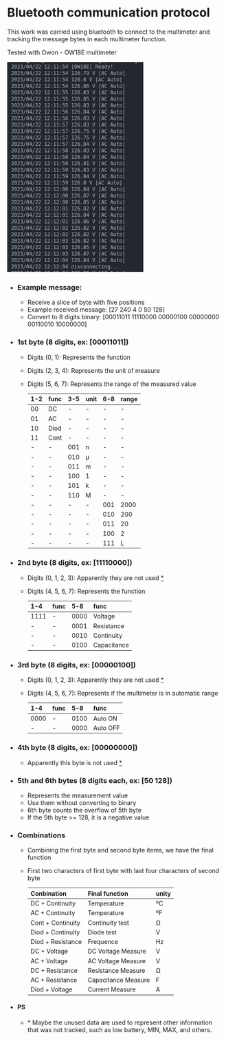 # Bluetooth communication protocol 

This work was carried using bluetooth to connect to the multimeter and tracking the message bytes in each multimeter function.

Tested with Owon - OW18E multimeter

![](/screenshot/OW18E.png)

* ### Example message:

    * Receive a slice of byte with five positions
    * Example received message: [27 240 4 0 50 128]
    * Convert to 8 digits binary: [00011011 11110000 00000100 00000000 00110010 10000000]

* ### 1st byte (8 digits, ex: [00011011])

    * Digits (0, 1): Represents the function
    * Digits (2, 3, 4): Represents the unit of measure
    * Digits (5, 6, 7): Represents the range of the measured value

        | 1-2 | func | 3-5 | unit | 6-8 | range |
        | --- | ---  | --- | ---  | --- | ---   |
        | 00  | DC   | -   | -    | -   | -     |
        | 01  | AC   | -   | -    | -   | -     |
        | 10  | Diod | -   | -    | -   | -     |
        | 11  | Cont | -   | -    | -   | -     |
        | -   | -    | 001 | n    | -   | -     |
        | -   | -    | 010 | µ    | -   | -     |
        | -   | -    | 011 | m    | -   | -     |
        | -   | -    | 100 | 1    | -   | -     |
        | -   | -    | 101 | k    | -   | -     |
        | -   | -    | 110 | M    | -   | -     |
        | -   | -    | -   | -    | 001 | 2000  |
        | -   | -    | -   | -    | 010 | 200   |
        | -   | -    | -   | -    | 011 | 20    |
        | -   | -    | -   | -    | 100 | 2     |
        | -   | -    | -   | -    | 111 | L     |

* ### 2nd byte (8 digits, ex: [11110000])

    * Digits (0, 1, 2, 3): Apparently they are not used [\*](####PS)
    * Digits (4, 5, 6, 7): Represents the function

        | 1-4  | func | 5-8  | func        |
        | ---  | ---  | ---  | ---         |
        | 1111 | -    | 0000 | Voltage     |
        | -    | -    | 0001 | Resistance  |
        | -    | -    | 0010 | Continuity  |
        | -    | -    | 0100 | Capacitance |

* ### 3rd byte (8 digits, ex: [00000100])

    * Digits (0, 1, 2, 3): Apparently they are not used [\*](####PS)
    * Digits (4, 5, 6, 7): Represents if the multimeter is in automatic range

        | 1-4  | func | 5-8  | func     |
        | ---  | ---  | ---  | ---      |
        | 0000 | -    | 0100 | Auto ON  |
        | -    | -    | 0000 | Auto OFF |

* ### 4th byte (8 digits, ex: [00000000])

    * Apparently this byte is not used [\*](####PS)

* ### 5th and 6th bytes (8 digits each, ex: [50 128])

    * Represents the measurement value
    * Use them without converting to binary
    * 6th byte counts the overflow of 5th byte
    * If the 5th byte >= 128, it is a negative value

* ### Combinations

    * Combining the first byte and second byte items, we have the final function
    * First two characters of first byte with last four characters of second byte

        | Conbination          | Final function      | unity |
        | ---                  | ---                 | ---   |
        | DC + Continuity      | Temperature         | ºC    |
        | AC + Continuity      | Temperature         | ºF    |
        | Cont + Continuity    | Continuity test     | Ω     |
        | Diod + Continuity    | Diode test          | V     |
        | Diod + Resistance    | Frequence           | Hz    |
        | DC + Voltage         | DC Voltage Measure  | V     |
        | AC + Voltage         | AC Voltage Measure  | V     |
        | DC + Resistance      | Resistance Measure  | Ω     |
        | AC + Resistance      | Capacitance Measure | F     |
        | Diod + Voltage       | Current Measure     | A     |

* #### PS 

    * \* Maybe the unused data are used to represent other information that was not tracked, such as low battery, MIN, MAX, and others.